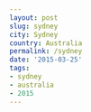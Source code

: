 ```yaml
---
layout: post
slug: sydney
city: Sydney
country: Australia
permalink: /sydney
date: '2015-03-25'
tags:
- sydney
- australia
- 2015
---
```

